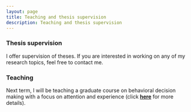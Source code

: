 ```yaml
---
layout: page
title: Teaching and thesis supervision
description: Teaching and thesis supervision
---
```


<h3 id="thesis-supervision">Thesis supervision</h3>
<p>I offer supervision of theses. If you are interested in working on any of my research topics, feel free to contact me.</p>
<h3 id="teaching">Teaching</h3>
<p>Next term, I will be teaching a graduate course on behavioral decision making with a focus on attention and experience (click <a href="https://www.upf.edu/documents/2963149/227051684/Behavioural+Decision+Making+I.pdf"><strong>here</strong></a> for more details).</p>
